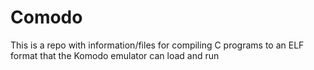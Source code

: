 # Comodo
This is a repo with information/files for compiling C programs to an ELF format that the Komodo emulator can load and run
